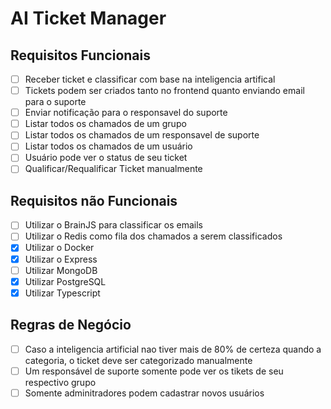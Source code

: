 # AI Ticket Manager

## Requisitos Funcionais

- [ ] Receber ticket e classificar com base na inteligencia artifical
- [ ] Tickets podem ser criados tanto no frontend quanto enviando email para o suporte
- [ ] Enviar notificação para o responsavel do suporte
- [ ] Listar todos os chamados de um grupo
- [ ] Listar todos os chamados de um responsavel de suporte
- [ ] Listar todos os chamados de um usuário
- [ ] Usuário pode ver o status de seu ticket
- [ ] Qualificar/Requalificar Ticket manualmente

## Requisitos não Funcionais

- [ ] Utilizar o BrainJS para classificar os emails
- [ ] Utilizar o Redis como fila dos chamados a serem classificados
- [x] Utilizar o Docker
- [x] Utilizar o Express
- [ ] Utilizar MongoDB
- [x] Utilizar PostgreSQL
- [x] Utilizar Typescript

## Regras de Negócio

- [ ] Caso a inteligencia artificial nao tiver mais de 80% de certeza quando a categoria, o ticket deve ser categorizado manualmente
- [ ] Um responsável de suporte somente pode ver os tikets de seu respectivo grupo
- [ ] Somente adminitradores podem cadastrar novos usuários
